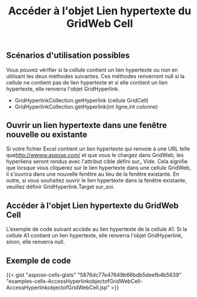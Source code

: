 ﻿---
title: Accéder à l'objet Lien hypertexte du GridWeb Cell
type: docs
weight: 60
url: /fr/java/access-hyperlink-object-of-the-gridweb-cell/
---
## **Scénarios d'utilisation possibles**
Vous pouvez vérifier si la cellule contient un lien hypertexte ou non en utilisant les deux méthodes suivantes. Ces méthodes renverront null si la cellule ne contient pas de lien hypertexte et si elle contient un lien hypertexte, elle renverra l'objet GridHyperlink.

- GridHyperlinkCollection.getHyperlink (cellule GridCell)
- GridHyperlinkCollection.getHyperlink(int ligne,int colonne)
## **Ouvrir un lien hypertexte dans une fenêtre nouvelle ou existante**
 Si votre fichier Excel contient un lien hypertexte qui renvoie à une URL telle que<http://wwww.aspose.com/> et que vous le chargez dans GridWeb, les hyperliens seront rendus avec l'attribut cible défini sur_ Vide. Cela signifie que lorsque vous cliquerez sur le lien hypertexte dans une cellule GridWeb, il s'ouvrira dans une nouvelle fenêtre au lieu de la fenêtre existante. En outre, si vous souhaitez ouvrir le lien hypertexte dans la fenêtre existante, veuillez définir GridHyperlink.Target sur_soi.
## **Accéder à l'objet Lien hypertexte du GridWeb Cell**
L'exemple de code suivant accède au lien hypertexte de la cellule A1. Si la cellule A1 contient un lien hypertexte, elle renverra l'objet GridHyperlink, sinon, elle renverra null.
## **Exemple de code**
{{< gist "aspose-cells-gists" "5876dc77e47649b66bdb5deefb4b5639" "examples-cells-AccessHyperlinkobjectofGridWebCell-AccessHyperlinkobjectofGridWebCell.jsp" >}}
